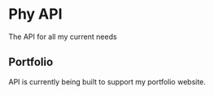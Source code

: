 # Phy API
The API for all my current needs

## Portfolio
API is currently being built to support my portfolio website.
